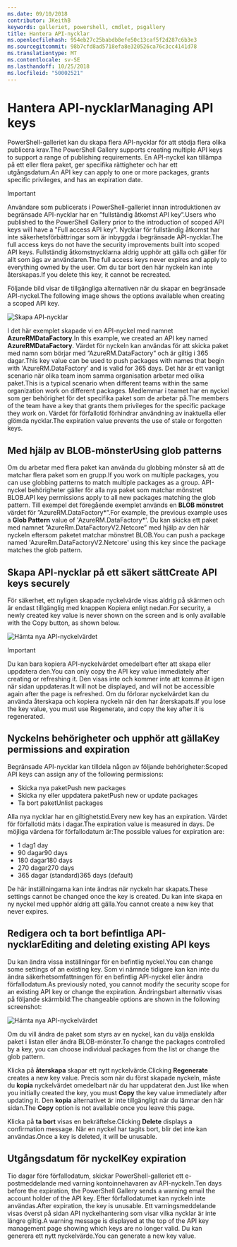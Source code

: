 ```yaml
---
ms.date: 09/10/2018
contributor: JKeithB
keywords: galleriet, powershell, cmdlet, psgallery
title: Hantera API-nycklar
ms.openlocfilehash: 954eb27c25babdb8efe50c13caf5f2d287c6b3e3
ms.sourcegitcommit: 98b7cfd8ad5718efa8e320526ca76c3cc4141d78
ms.translationtype: MT
ms.contentlocale: sv-SE
ms.lasthandoff: 10/25/2018
ms.locfileid: "50002521"
---
```

# <a name="managing-api-keys"></a><span data-ttu-id="d6be6-103">Hantera API-nycklar</span><span class="sxs-lookup"><span data-stu-id="d6be6-103">Managing API keys</span></span>

<span data-ttu-id="d6be6-104">PowerShell-galleriet kan du skapa flera API-nycklar för att stödja flera olika publicera krav.</span><span class="sxs-lookup"><span data-stu-id="d6be6-104">The PowerShell Gallery supports creating multiple API keys to support a range of publishing requirements.</span></span> <span data-ttu-id="d6be6-105">En API-nyckel kan tillämpa på ett eller flera paket, ger specifika rättigheter och har ett utgångsdatum.</span><span class="sxs-lookup"><span data-stu-id="d6be6-105">An API key can apply to one or more packages, grants specific privileges, and has an expiration date.</span></span>

> [!IMPORTANT]
> <span data-ttu-id="d6be6-106">Användare som publicerats i PowerShell-galleriet innan introduktionen av begränsade API-nycklar har en ”fullständig åtkomst API key”.</span><span class="sxs-lookup"><span data-stu-id="d6be6-106">Users who published to the PowerShell Gallery prior to the introduction of scoped API keys will have a "Full access API key".</span></span> <span data-ttu-id="d6be6-107">Nycklar för fullständig åtkomst har inte säkerhetsförbättringar som är inbyggda i begränsade API-nycklar.</span><span class="sxs-lookup"><span data-stu-id="d6be6-107">The full access keys do not have the security improvements built into scoped API keys.</span></span> <span data-ttu-id="d6be6-108">Fullständig åtkomstnycklarna aldrig upphör att gälla och gäller för allt som ägs av användaren.</span><span class="sxs-lookup"><span data-stu-id="d6be6-108">The full access keys never expires and apply to everything owned by the user.</span></span> <span data-ttu-id="d6be6-109">Om du tar bort den här nyckeln kan inte återskapas.</span><span class="sxs-lookup"><span data-stu-id="d6be6-109">If you delete this key, it cannot be recreated.</span></span>

<span data-ttu-id="d6be6-110">Följande bild visar de tillgängliga alternativen när du skapar en begränsade API-nyckel.</span><span class="sxs-lookup"><span data-stu-id="d6be6-110">The following image shows the options available when creating a scoped API key.</span></span>

![Skapa API-nycklar](../../Images/PSGallery_KeyScoped.png)

<span data-ttu-id="d6be6-112">I det här exemplet skapade vi en API-nyckel med namnet **AzureRMDataFactory**.</span><span class="sxs-lookup"><span data-stu-id="d6be6-112">In this example, we created an API key named **AzureRMDataFactory**.</span></span> <span data-ttu-id="d6be6-113">Värdet för nyckeln kan användas för att skicka paket med namn som börjar med ”AzureRM.DataFactory” och är giltig i 365 dagar.</span><span class="sxs-lookup"><span data-stu-id="d6be6-113">This key value can be used to push packages with names that begin with 'AzureRM.DataFactory' and is valid for 365 days.</span></span> <span data-ttu-id="d6be6-114">Det här är ett vanligt scenario när olika team inom samma organisation arbetar med olika paket.</span><span class="sxs-lookup"><span data-stu-id="d6be6-114">This is a typical scenario when different teams within the same organization work on different packages.</span></span> <span data-ttu-id="d6be6-115">Medlemmar i teamet har en nyckel som ger behörighet för det specifika paket som de arbetar på.</span><span class="sxs-lookup"><span data-stu-id="d6be6-115">The members of the team have a key that grants them privileges for the specific package they work on.</span></span>
<span data-ttu-id="d6be6-116">Värdet för förfallotid förhindrar användning av inaktuella eller glömda nycklar.</span><span class="sxs-lookup"><span data-stu-id="d6be6-116">The expiration value prevents the use of stale or forgotten keys.</span></span>

## <a name="using-glob-patterns"></a><span data-ttu-id="d6be6-117">Med hjälp av BLOB-mönster</span><span class="sxs-lookup"><span data-stu-id="d6be6-117">Using glob patterns</span></span>

<span data-ttu-id="d6be6-118">Om du arbetar med flera paket kan använda du globbing mönster så att de matchar flera paket som en grupp.</span><span class="sxs-lookup"><span data-stu-id="d6be6-118">If you work on multiple packages, you can use globbing patterns to match multiple packages as a group.</span></span> <span data-ttu-id="d6be6-119">API-nyckel behörigheter gäller för alla nya paket som matchar mönstret BLOB.</span><span class="sxs-lookup"><span data-stu-id="d6be6-119">API key permissions apply to all new packages matching the glob pattern.</span></span> <span data-ttu-id="d6be6-120">Till exempel det föregående exemplet används en **BLOB mönstret** värdet för ”AzureRM.DataFactory\*”.</span><span class="sxs-lookup"><span data-stu-id="d6be6-120">For example, the previous example uses a **Glob Pattern** value of 'AzureRM.DataFactory\*'.</span></span> <span data-ttu-id="d6be6-121">Du kan skicka ett paket med namnet ”AzureRm.DataFactoryV2.Netcore” med hjälp av den här nyckeln eftersom paketet matchar mönstret BLOB.</span><span class="sxs-lookup"><span data-stu-id="d6be6-121">You can push a package named 'AzureRm.DataFactoryV2.Netcore' using this key since the package matches the glob pattern.</span></span>

## <a name="create-api-keys-securely"></a><span data-ttu-id="d6be6-122">Skapa API-nycklar på ett säkert sätt</span><span class="sxs-lookup"><span data-stu-id="d6be6-122">Create API keys securely</span></span>

<span data-ttu-id="d6be6-123">För säkerhet, ett nyligen skapade nyckelvärde visas aldrig på skärmen och är endast tillgänglig med knappen Kopiera enligt nedan.</span><span class="sxs-lookup"><span data-stu-id="d6be6-123">For security, a newly created key value is never shown on the screen and is only available with the Copy button, as shown below.</span></span>

![Hämta nya API-nyckelvärdet](../../Images/PSGallery_CopyCreatedKey.png)

> [!IMPORTANT]
> <span data-ttu-id="d6be6-125">Du kan bara kopiera API-nyckelvärdet omedelbart efter att skapa eller uppdatera den.</span><span class="sxs-lookup"><span data-stu-id="d6be6-125">You can only copy the API key value immediately after creating or refreshing it.</span></span> <span data-ttu-id="d6be6-126">Den visas inte och kommer inte att komma åt igen när sidan uppdateras.</span><span class="sxs-lookup"><span data-stu-id="d6be6-126">It will not be displayed, and will not be accessible again after the page is refreshed.</span></span> <span data-ttu-id="d6be6-127">Om du förlorar nyckelvärdet kan du använda återskapa och kopiera nyckeln när den har återskapats.</span><span class="sxs-lookup"><span data-stu-id="d6be6-127">If you lose the key value, you must use Regenerate, and copy the key after it is regenerated.</span></span>

## <a name="key-permissions-and-expiration"></a><span data-ttu-id="d6be6-128">Nyckelns behörigheter och upphör att gälla</span><span class="sxs-lookup"><span data-stu-id="d6be6-128">Key permissions and expiration</span></span>

<span data-ttu-id="d6be6-129">Begränsade API-nycklar kan tilldela någon av följande behörigheter:</span><span class="sxs-lookup"><span data-stu-id="d6be6-129">Scoped API keys can assign any of the following permissions:</span></span>

- <span data-ttu-id="d6be6-130">Skicka nya paket</span><span class="sxs-lookup"><span data-stu-id="d6be6-130">Push new packages</span></span>
- <span data-ttu-id="d6be6-131">Skicka ny eller uppdatera paket</span><span class="sxs-lookup"><span data-stu-id="d6be6-131">Push new or update packages</span></span>
- <span data-ttu-id="d6be6-132">Ta bort paket</span><span class="sxs-lookup"><span data-stu-id="d6be6-132">Unlist packages</span></span>

<span data-ttu-id="d6be6-133">Alla nya nycklar har en giltighetstid.</span><span class="sxs-lookup"><span data-stu-id="d6be6-133">Every new key has an expiration.</span></span> <span data-ttu-id="d6be6-134">Värdet för förfallotid mäts i dagar.</span><span class="sxs-lookup"><span data-stu-id="d6be6-134">The expiration value is measured in days.</span></span> <span data-ttu-id="d6be6-135">De möjliga värdena för förfallodatum är:</span><span class="sxs-lookup"><span data-stu-id="d6be6-135">The possible values for expiration are:</span></span>

- <span data-ttu-id="d6be6-136">1 dag</span><span class="sxs-lookup"><span data-stu-id="d6be6-136">1 day</span></span>
- <span data-ttu-id="d6be6-137">90 dagar</span><span class="sxs-lookup"><span data-stu-id="d6be6-137">90 days</span></span>
- <span data-ttu-id="d6be6-138">180 dagar</span><span class="sxs-lookup"><span data-stu-id="d6be6-138">180 days</span></span>
- <span data-ttu-id="d6be6-139">270 dagar</span><span class="sxs-lookup"><span data-stu-id="d6be6-139">270 days</span></span>
- <span data-ttu-id="d6be6-140">365 dagar (standard)</span><span class="sxs-lookup"><span data-stu-id="d6be6-140">365 days (default)</span></span>

<span data-ttu-id="d6be6-141">De här inställningarna kan inte ändras när nyckeln har skapats.</span><span class="sxs-lookup"><span data-stu-id="d6be6-141">These settings cannot be changed once the key is created.</span></span> <span data-ttu-id="d6be6-142">Du kan inte skapa en ny nyckel med upphör aldrig att gälla.</span><span class="sxs-lookup"><span data-stu-id="d6be6-142">You cannot create a new key that never expires.</span></span>

## <a name="editing-and-deleting-existing-api-keys"></a><span data-ttu-id="d6be6-143">Redigera och ta bort befintliga API-nycklar</span><span class="sxs-lookup"><span data-stu-id="d6be6-143">Editing and deleting existing API keys</span></span>

<span data-ttu-id="d6be6-144">Du kan ändra vissa inställningar för en befintlig nyckel.</span><span class="sxs-lookup"><span data-stu-id="d6be6-144">You can change some settings of an existing key.</span></span> <span data-ttu-id="d6be6-145">Som vi nämnde tidigare kan kan inte du ändra säkerhetsomfattningen för en befintlig API-nyckel eller ändra förfallodatum.</span><span class="sxs-lookup"><span data-stu-id="d6be6-145">As previously noted, you cannot modify the security scope for an existing API key or change the expiration.</span></span> <span data-ttu-id="d6be6-146">Ändringsbart alternativ visas på följande skärmbild:</span><span class="sxs-lookup"><span data-stu-id="d6be6-146">The changeable options are shown in the following screenshot:</span></span>

![Hämta nya API-nyckelvärdet](../../Images/PSGallery_EditAPIKey.png)

<span data-ttu-id="d6be6-148">Om du vill ändra de paket som styrs av en nyckel, kan du välja enskilda paket i listan eller ändra BLOB-mönster.</span><span class="sxs-lookup"><span data-stu-id="d6be6-148">To change the packages controlled by a key, you can choose individual packages from the list or change the glob pattern.</span></span>

<span data-ttu-id="d6be6-149">Klicka på **återskapa** skapar ett nytt nyckelvärde.</span><span class="sxs-lookup"><span data-stu-id="d6be6-149">Clicking **Regenerate** creates a new key value.</span></span> <span data-ttu-id="d6be6-150">Precis som när du först skapade nyckeln, måste du **kopia** nyckelvärdet omedelbart när du har uppdaterat den.</span><span class="sxs-lookup"><span data-stu-id="d6be6-150">Just like when you initially created the key, you must **Copy** the key value immediately after updating it.</span></span> <span data-ttu-id="d6be6-151">Den **kopia** alternativet är inte tillgängligt när du lämnar den här sidan.</span><span class="sxs-lookup"><span data-stu-id="d6be6-151">The **Copy** option is not available once you leave this page.</span></span>

<span data-ttu-id="d6be6-152">Klicka på **ta bort** visas en bekräftelse.</span><span class="sxs-lookup"><span data-stu-id="d6be6-152">Clicking **Delete** displays a confirmation message.</span></span> <span data-ttu-id="d6be6-153">När en nyckel har tagits bort, blir det inte kan användas.</span><span class="sxs-lookup"><span data-stu-id="d6be6-153">Once a key is deleted, it will be unusable.</span></span>

## <a name="key-expiration"></a><span data-ttu-id="d6be6-154">Utgångsdatum för nyckel</span><span class="sxs-lookup"><span data-stu-id="d6be6-154">Key expiration</span></span>

<span data-ttu-id="d6be6-155">Tio dagar före förfallodatum, skickar PowerShell-galleriet ett e-postmeddelande med varning kontoinnehavaren av API-nyckeln.</span><span class="sxs-lookup"><span data-stu-id="d6be6-155">Ten days before the expiration, the PowerShell Gallery sends a warning email the account holder of the API key.</span></span> <span data-ttu-id="d6be6-156">Efter förfallodatumet kan nyckeln inte användas.</span><span class="sxs-lookup"><span data-stu-id="d6be6-156">After expiration, the key is unusable.</span></span> <span data-ttu-id="d6be6-157">Ett varningsmeddelande visas överst på sidan API nyckelhantering som visar vilka nycklar är inte längre giltig.</span><span class="sxs-lookup"><span data-stu-id="d6be6-157">A warning message is displayed at the top of the API key management page showing which keys are no longer valid.</span></span> <span data-ttu-id="d6be6-158">Du kan generera ett nytt nyckelvärde.</span><span class="sxs-lookup"><span data-stu-id="d6be6-158">You can generate a new key value.</span></span>
